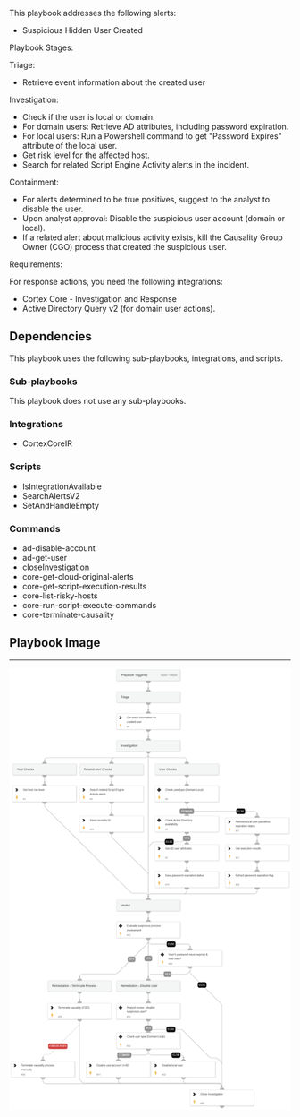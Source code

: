 This playbook addresses the following alerts:

- Suspicious Hidden User Created

Playbook Stages:

Triage:

- Retrieve event information about the created user

Investigation:

- Check if the user is local or domain.
- For domain users: Retrieve AD attributes, including password expiration.
- For local users: Run a Powershell command to get "Password Expires" attribute of the local user.
- Get risk level for the affected host.
- Search for related Script Engine Activity alerts in the incident.

Containment:

- For alerts determined to be true positives, suggest to the analyst to disable the user.
- Upon analyst approval: Disable the suspicious user account (domain or local).
- If a related alert about malicious activity exists, kill the Causality Group Owner (CGO) process that created the suspicious user.

Requirements:

For response actions, you need the following integrations:

- Cortex Core - Investigation and Response
- Active Directory Query v2 (for domain user actions).

## Dependencies

This playbook uses the following sub-playbooks, integrations, and scripts.

### Sub-playbooks

This playbook does not use any sub-playbooks.

### Integrations

* CortexCoreIR

### Scripts

* IsIntegrationAvailable
* SearchAlertsV2
* SetAndHandleEmpty

### Commands

* ad-disable-account
* ad-get-user
* closeInvestigation
* core-get-cloud-original-alerts
* core-get-script-execution-results
* core-list-risky-hosts
* core-run-script-execute-commands
* core-terminate-causality


## Playbook Image

---

![Suspicious Hidden User Created](../doc_files/Suspicious_Hidden_User_Created.png)
